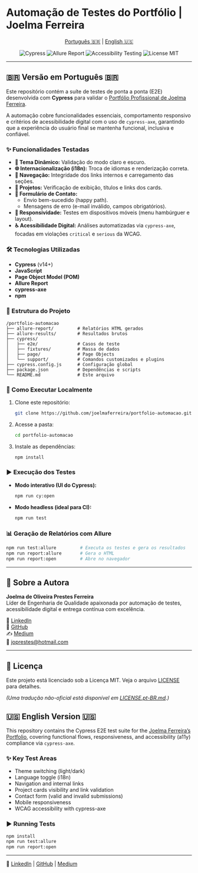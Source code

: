 # Automação de Testes do Portfólio | Joelma Ferreira

<p align="center">
  <a href="#-versão-em-português-br">Português 🇧🇷</a> | 
  <a href="#-english-version-us">English 🇺🇸</a>
</p>

<p align="center">
  <img src="https://img.shields.io/badge/Cypress-v14.x-brightgreen?style=for-the-badge&logo=cypress&logoColor=white" alt="Cypress">
  <img src="https://img.shields.io/badge/Report-Allure-orange?style=for-the-badge&logo=allure&logoColor=white" alt="Allure Report">
  <img src="https://img.shields.io/badge/A11y-cypress--axe-blueviolet?style=for-the-badge" alt="Accessibility Testing">
  <img src="https://img.shields.io/badge/license-MIT-blue?style=for-the-badge" alt="License MIT">
</p>

---

## 🇧🇷 Versão em Português 🇧🇷

Este repositório contém a suíte de testes de ponta a ponta (E2E) desenvolvida com **Cypress** para validar o [Portfólio Profissional de Joelma Ferreira](https://github.com/joelmaferreira/portfolio).

A automação cobre funcionalidades essenciais, comportamento responsivo e critérios de acessibilidade digital com o uso de `cypress-axe`, garantindo que a experiência do usuário final se mantenha funcional, inclusiva e confiável.

### ✨ Funcionalidades Testadas

* **🎨 Tema Dinâmico:** Validação do modo claro e escuro.
* **🌐 Internacionalização (i18n):** Troca de idiomas e renderização correta.
* **🧭 Navegação:** Integridade dos links internos e carregamento das seções.
* **📁 Projetos:** Verificação de exibição, títulos e links dos cards.
* **📨 Formulário de Contato:** 
  * Envio bem-sucedido (happy path).
  * Mensagens de erro (e-mail inválido, campos obrigatórios).
* **📱 Responsividade:** Testes em dispositivos móveis (menu hambúrguer e layout).
* **♿ Acessibilidade Digital:** Análises automatizadas via `cypress-axe`, focadas em violações `critical` e `serious` da WCAG.

### 🛠️ Tecnologias Utilizadas

* **Cypress** (v14+)
* **JavaScript**
* **Page Object Model (POM)**
* **Allure Report**
* **cypress-axe**
* **npm**

### 📂 Estrutura do Projeto

```
/portfolio-automacao
├── allure-report/         # Relatórios HTML gerados
├── allure-results/        # Resultados brutos
├── cypress/
│   ├── e2e/               # Casos de teste
│   ├── fixtures/          # Massa de dados
│   ├── page/              # Page Objects
│   └── support/           # Comandos customizados e plugins
├── cypress.config.js      # Configuração global
├── package.json           # Dependências e scripts
└── README.md              # Este arquivo
```

### 🚀 Como Executar Localmente

1. Clone este repositório:
    ```bash
    git clone https://github.com/joelmaferreira/portfolio-automacao.git
    ```
2. Acesse a pasta:
    ```bash
    cd portfolio-automacao
    ```
3. Instale as dependências:
    ```bash
    npm install
    ```

### ▶️ Execução dos Testes

* **Modo interativo (UI do Cypress):**
    ```bash
    npm run cy:open
    ```

* **Modo headless (ideal para CI):**
    ```bash
    npm run test
    ```

### 📊 Geração de Relatórios com Allure

```bash
npm run test:allure         # Executa os testes e gera os resultados
npm run report:allure       # Gera o HTML
npm run report:open         # Abre no navegador
```

---

## 🙋 Sobre a Autora

**Joelma de Oliveira Prestes Ferreira**  
Líder de Engenharia de Qualidade apaixonada por automação de testes, acessibilidade digital e entrega contínua com excelência.

🔗 [LinkedIn](https://www.linkedin.com/in/joprestes84/)  
🔗 [GitHub](https://github.com/joprestes)  
✍️ [Medium](https://medium.com/@joprestes)  
📧 joprestes@hotmail.com

---

## 📄 Licença

Este projeto está licenciado sob a Licença MIT. Veja o arquivo [LICENSE](LICENSE) para detalhes.

*(Uma tradução não-oficial está disponível em [LICENSE.pt-BR.md](LICENSE.pt-BR.md).)*

## 🇺🇸 English Version 🇺🇸

This repository contains the Cypress E2E test suite for the [Joelma Ferreira’s Portfolio](https://github.com/joelmaferreira/portfolio), covering functional flows, responsiveness, and accessibility (a11y) compliance via `cypress-axe`.

### ✨ Key Test Areas

* Theme switching (light/dark)
* Language toggle (i18n)
* Navigation and internal links
* Project cards visibility and link validation
* Contact form (valid and invalid submissions)
* Mobile responsiveness
* WCAG accessibility with cypress-axe

### ▶️ Running Tests

```bash
npm install
npm run test:allure
npm run report:open
```

---

🔗 [LinkedIn](https://www.linkedin.com/in/joprestes84/) | [GitHub](https://github.com/joelmaferreira) | [Medium](https://medium.com/@joprestes)
